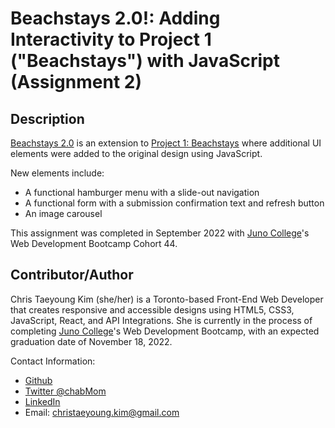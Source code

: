 # Beachstays 2.0!: Adding Interactivity to Project 1 ("Beachstays") with JavaScript (Assignment 2)

## Description

[Beachstays 2.0](https://AddNewLink.com) is an extension to [Project 1: Beachstays](papaya-alpaca-edc2a9.netlify.app/) where additional UI elements were added to the original design using JavaScript. 

New elements include:
* A functional hamburger menu with a slide-out navigation
* A functional form with a submission confirmation text and refresh button
* An image carousel

This assignment was completed in September 2022 with [Juno College](https://junocollege.com/)'s Web Development Bootcamp Cohort 44.

## Contributor/Author

Chris Taeyoung Kim (she/her) is a Toronto-based Front-End Web Developer that creates responsive and accessible designs using HTML5, CSS3, JavaScript, React, and API Integrations. She is currently in the process of completing [Juno College](https://junocollege.com/)'s Web Development Bootcamp, with an expected graduation date of November 18, 2022.  

Contact Information:
* [Github](https://github.com/chriskimty)
* [Twitter @chabMom](https://twitter.com/chabMom)
* [LinkedIn](https://www.linkedin.com/in/chris-ty-kim/)
* Email: <christaeyoung.kim@gmail.com>